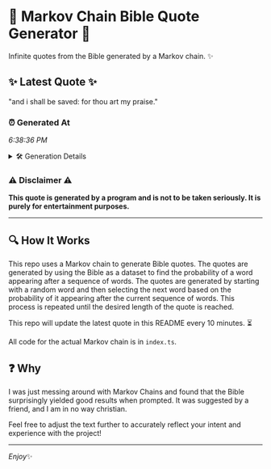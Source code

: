 # 📖 Markov Chain Bible Quote Generator 📖

Infinite quotes from the Bible generated by a Markov chain. ✨

## ✨ Latest Quote ✨
"and i shall be saved: for thou art my praise."

### ⏰ Generated At
*6:38:36 PM*

<details>
    <summary>🛠️ Generation Details</summary>
    <p>
        <strong>🌱 Seed:</strong> and<br>
        <strong>🔄 Iterations:</strong> 9<br>
        <strong>📜 Context History:</strong><br>[ and ]: i<br>[ and, i ]: shall<br>[ and, i, shall ]: be<br>[ and, i, shall, be ]: saved:<br>[ and, i, shall, be, saved: ]: for<br>[ and, i, shall, be, saved:, for ]: thou<br>[ i, shall, be, saved:, for, thou ]: art<br>[ shall, be, saved:, for, thou, art ]: my<br>[ be, saved:, for, thou, art, my ]: praise.<br>
    </p>
</details>

### ⚠️ Disclaimer ⚠️
**This quote is generated by a program and is not to be taken seriously. It is purely for entertainment purposes.**

---

## 🔍 How It Works

This repo uses a Markov chain to generate Bible quotes. The quotes are generated by using the Bible as a dataset to find the probability of a word appearing after a sequence of words. The quotes are generated by starting with a random word and then selecting the next word based on the probability of it appearing after the current sequence of words. This process is repeated until the desired length of the quote is reached.

This repo will update the latest quote in this README every 10 minutes. ⏳

All code for the actual Markov chain is in `index.ts`.

## ❓ Why

I was just messing around with Markov Chains and found that the Bible surprisingly yielded good results when prompted. 
It was suggested by a friend, and I am in no way christian.

Feel free to adjust the text further to accurately reflect your intent and experience with the project!

---

*Enjoy*✨
